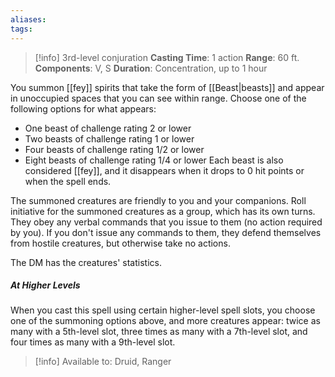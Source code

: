 ```yaml
---
aliases: 
tags:
---
```

>[!info]
>3rd-level conjuration
>**Casting Time**: 1 action
>**Range**: 60 ft.
>**Components**: V, S
>**Duration**: Concentration, up to 1 hour

You summon [[fey]] spirits that take the form of [[Beast|beasts]] and appear in unoccupied spaces that you can see within range. Choose one of the following options for what appears:
- One beast of challenge rating 2 or lower
- Two beasts of challenge rating 1 or lower
- Four beasts of challenge rating 1/2 or lower
- Eight beasts of challenge rating 1/4 or lower
Each beast is also considered [[fey]], and it disappears when it drops to 0 hit points or when the spell ends.

The summoned creatures are friendly to you and your companions. Roll initiative for the summoned creatures as a group, which has its own turns. They obey any verbal commands that you issue to them (no action required by you). If you don't issue any commands to them, they defend themselves from hostile creatures, but otherwise take no actions.

The DM has the creatures' statistics.
##### At Higher Levels
When you cast this spell using certain higher-level spell slots, you choose one of the summoning options above, and more creatures appear: twice as many with a 5th-level slot, three times as many with a 7th-level slot, and four times as many with a 9th-level slot.

>[!info] Available to:
>Druid, Ranger
